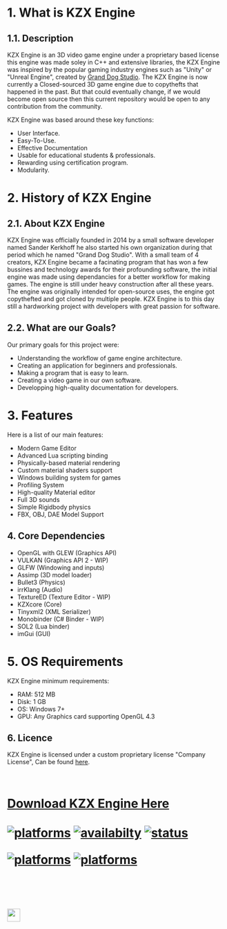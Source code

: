 <html>
  
# 1. What is KZX Engine
## 1.1. Description
KZX Engine is an 3D video game engine under a proprietary based license this engine was made soley in C++ and extensive libraries, the KZX Engine was inspired by the popular gaming industry engines such as "Unity" or "Unreal Engine", created by [Grand Dog Studio](https://www.granddogstudio.com/). The KZX Engine is now currently a Closed-sourced 3D game engine due to copythefts that happened in the past. But that could eventually change, if we would become open source then this current repository would be open to any contribution from the community.

KZX Engine was based around these key functions:
- User Interface.
- Easy-To-Use.
- Effective Documentation
- Usable for educational students & professionals.
- Rewarding using certification program.
- Modularity.

# 2. History of KZX Engine
## 2.1. About KZX Engine
KZX Engine was officially founded in 2014 by a small software developer named Sander Kerkhoff he also started his own organization during that period which he named "Grand Dog Studio". With a small team of 4 creators, KZX Engine became a facinating program that has won a few bussines and technology awards for their profounding software, the initial engine was made using dependancies for a better workflow for making games. The engine is still under heavy construction after all these years. The engine was originally intended for open-source uses, the engine got copythefted and got cloned by multiple people. KZX Engine is to this day still a hardworking project with developers with great passion for software.


## 2.2. What are our Goals?
Our primary goals for this project were:
- Understanding the workflow of game engine architecture.
- Creating an application for beginners and professionals.
- Making a program that is easy to learn.
- Creating a video game in our own software.
- Developping high-quality documentation for developers.


# 3. Features
Here is a list of our main features:
- Modern Game Editor
- Advanced Lua scripting binding
- Physically-based material rendering
- Custom material shaders support
- Windows building system for games
- Profiling System
- High-quality Material editor
- Full 3D sounds
- Simple Rigidbody physics
- FBX, OBJ, DAE Model Support


## 4. Core Dependencies
- OpenGL with GLEW (Graphics API)
- VULKAN (Graphics API 2 - WIP)
- GLFW (Windowing and inputs)
- Assimp (3D model loader)
- Bullet3 (Physics)
- irrKlang (Audio)
- TextureED (Texture Editor - WIP)
- KZXcore (Core)
- Tinyxml2 (XML Serializer)
- Monobinder (C# Binder - WIP)
- SOL2 (Lua binder)
- imGui (GUI)

# 5. OS Requirements
KZX Engine minimum requirements:
- RAM: 512 MB
- Disk: 1 GB
- OS: Windows 7+
- GPU: Any Graphics card supporting OpenGL 4.3


## 6. Licence
KZX Engine is licensed under a custom proprietary license "Company License", Can be found [here]([https://www.granddogstudio.com/](https://www.kzxengine.com/KZX_Software_License__EULA.pdf)).

<br/>
<a href="https://www.kzxengine.com"><h1>Download KZX Engine Here</1h></a>

<br/>
<br/>
<a href="#"><img alt="platforms" src="https://img.shields.io/badge/Version-4.0.2-sucess"/></a> <a href="#"><img alt="availabilty" src="https://img.shields.io/badge/Source%20Code-Unavailable-red"/></a> <a href="#"><img alt="status" src="https://img.shields.io/badge/Status-Released-green"/></a> 



<a href="https://kzxengine.com/KZX_Software_License__EULA.pdf"><img alt="platforms" src="https://img.shields.io/badge/License-Proprietary-orange"/></a>
<a href="#"><img alt="platforms" src="https://img.shields.io/badge/platforms-Windows-blue?style=flat-square"/></a>

<br/>
<br/>
<a href="https://discord.gg/jKDvv7s"><img src="https://img.shields.io/discord/622075717659656195.svg?label=&logo=discord&logoColor=ffffff&color=7389D8&labelColor=6A7EC2" height=30></img></a>
</p>

</html>

